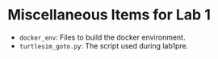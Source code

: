 # Miscellaneous Items for Lab 1

- `docker_env`: Files to build the docker environment. 
- `turtlesim_goto.py`: The script used during lab1pre.
